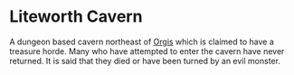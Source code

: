 # Liteworth Cavern

A dungeon based cavern northeast of [Orgis](../cities/orgis.md) which is claimed
to have a treasure horde. Many who have attempted to enter the cavern have never
returned. It is said that they died or have been turned by an evil monster.
